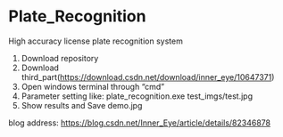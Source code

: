# Plate_Recognition
High accuracy license plate recognition system

1. Download repository 
2. Download third_part(https://download.csdn.net/download/inner_eye/10647371)
3. Open windows terminal through “cmd” 
4. Parameter setting like: plate_recognition.exe test_imgs/test.jpg 
5. Show results and Save demo.jpg

blog address: https://blog.csdn.net/Inner_Eye/article/details/82346878
